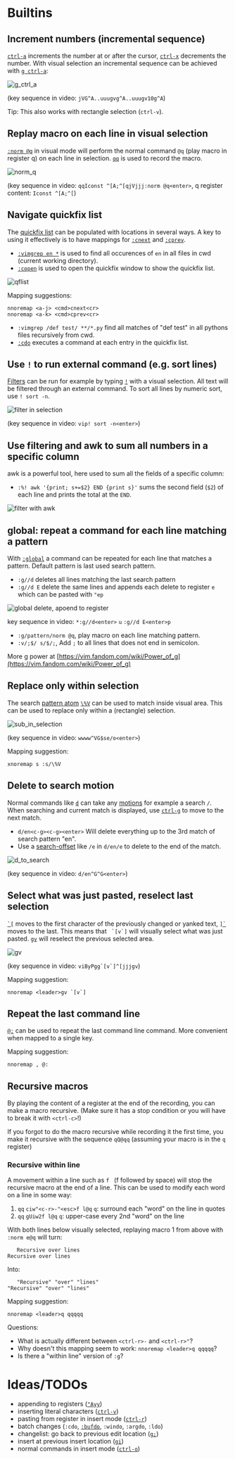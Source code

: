 # Builtins

## Increment numbers (incremental sequence)
[`ctrl-a`](https://vimhelp.org/change.txt.html#CTRL-A) increments the number at or after the cursor, [`ctrl-x`](https://vimhelp.org/change.txt.html#CTRL-X) decrements the number. With visual selection an incremental sequence can be achieved with [`g ctrl-a`](https://vimhelp.org/change.txt.html#v_g_CTRL-A):

![g_ctrl_a](https://user-images.githubusercontent.com/4508793/142710199-0d605d4c-9d0a-42d2-976a-6d15742834b1.gif)

(key sequence in video: `jVG^A..uuugvg^A..uuugv10g^A`)

Tip: This also works with rectangle selection (`ctrl-v`).

## Replay macro on each line in visual selection
[`:norm @q`](https://vimhelp.org/various.txt.html#%3Anorm) in visual mode will perform the normal command `@q` (play macro in register q) on each line in selection. [`qq`](https://vimhelp.org/repeat.txt.html#q) is used to record the macro.

![norm_q](https://user-images.githubusercontent.com/4508793/143023739-894e32bf-c1f7-4a50-8c03-19b0771fb87b.gif)

(key sequence in video: `qqIconst ^[A;^[qjVjjj:norm @q<enter>`, q register content: `Iconst ^[A;^[`)

## Navigate quickfix list
The [quickfix list](https://vimhelp.org/quickfix.txt.html#quickfix) can be populated with locations in several ways. A key to using it effectively is to have mappings for [`:cnext`](https://vimhelp.org/quickfix.txt.html#%3Acnext) and [`:cprev`](https://vimhelp.org/quickfix.txt.html#%3Acprev).

- [`:vimgrep en *`](https://vimhelp.org/quickfix.txt.html#%3Avimgrep) is used to find all occurences of `en` in all files in cwd (current working directory).
- [`:copen`](https://vimhelp.org/quickfix.txt.html#%3Acopen) is used to open the quickfix window to show the quickfix list.

![qflist](https://user-images.githubusercontent.com/4508793/143112529-717fb6ea-d7ab-4f87-a5da-4c0df5f2a9c4.gif)

Mapping suggestions:
```vim
nnoremap <a-j> <cmd>cnext<cr>
nnoremap <a-k> <cmd>cprev<cr>
```

- `:vimgrep /def test/ **/*.py` find all matches of "def test" in all pythons files recursively from cwd.
- [`:cdo`](https://vimhelp.org/quickfix.txt.html#%3Acdo) executes a command at each entry in the quickfix list.

## Use `!` to run external command (e.g. sort lines)
[Filters](https://vimhelp.org/change.txt.html#filter) can be run for example by typing
[`!`](https://vimhelp.org/change.txt.html#!) with a visual selection. All text will be filtered
through an external command. To sort all lines by numeric sort, use `! sort -n`.

![filter in selection](sort.gif)

(key sequence in video: `vip! sort -n<enter>`)

## Use filtering and awk to sum all numbers in a specific column
awk is a powerful tool, here used to sum all the fields of a specific column:
 - `:%! awk '{print; s+=$2} END {print s}'` sums the second field (`$2`) of
   each line and prints the total at the `END`.

![filter with awk](filter_awk.gif)

## global: repeat a command for each line matching a pattern
With [`:global`](https://vimhelp.org/repeat.txt.html#%3Aglobal) a command can be repeated for each
line that matches a pattern. Default pattern is last used search pattern.

 - `:g//d` deletes all lines matching the last search pattern
 - `:g//d E` delete the same lines and appends each delete to register `e` which can be pasted with
   `"ep`

![global delete, apoend to register](global.gif)

key sequence in video: `*:g//d<enter>` `u` `:g//d E<enter>p`

 - `:g/pattern/norm @q`, play macro on each line matching pattern.
 - `:v/;$/ s/$/;`, Add `;` to all lines that does not end in semicolon.

More g power at [https://vim.fandom.com/wiki/Power_of_g](https://vim.fandom.com/wiki/Power_of_g)

## Replace only within selection
The search [pattern atom](https://vimhelp.org/pattern.txt.html#pattern-atoms) [`\%V`](https://vimhelp.org/pattern.txt.html#%2F%5C%25V) can be used to match inside visual area. This can be used to replace only within a (rectangle) selection.

![sub_in_selection](https://user-images.githubusercontent.com/4508793/143133723-69acd9ba-1516-4d21-a546-b04d9a84e622.gif)

(key sequence in video: `wwww^VG$se/o<enter>`)

Mapping suggestion:
```vim
xnoremap s :s/\%V
```

## Delete to search motion
Normal commands like [`d`](https://vimhelp.org/change.txt.html#d) can take any [motions](https://vimhelp.org/intro.txt.html#%7Bmotion%7D) for example a search `/`. When searching and current match is displayed, use [`ctrl-g`](https://vimhelp.org/cmdline.txt.html#%2F_CTRL-G) to move to the next match.

- `d/en<c-g><c-g><enter>` Will delete everything up to the 3rd match of search pattern "en".
- Use a [search-offset](https://vimhelp.org/pattern.txt.html#search-offset) like `/e` in `d/en/e` to delete to the end of the match.

![d_to_search](https://user-images.githubusercontent.com/4508793/143139836-a1ac23f4-9367-447b-867c-06b6a7c7fdc3.gif)

(key sequence in video: `d/en^G^G<enter>`)

## Select what was just pasted, reselect last selection

[`` `[ ``](https://vimhelp.org/motion.txt.html#%60%5B) moves to the first character of the previously changed or yanked text, [`` ]` ``](https://vimhelp.org/motion.txt.html#%60%5D) moves to the last. This means that `` `[v`]`` will visually select what was just pasted. [`gv`](https://vimhelp.org/visual.txt.html#gv) will reselect the previous selected area.

![gv](https://user-images.githubusercontent.com/4508793/143313428-e6bba2f8-425b-468e-87b9-f02afcbf09b8.gif)

(key sequence in video: ``viByPgg`[v`]^[jjjgv``)

Mapping suggestion:
```vim
nnoremap <leader>gv `[v`]
```

## Repeat the last command line
[`@:`](https://vimhelp.org/repeat.txt.html#%40%3A) can be used to repeat the last command line command. More convenient when mapped to a single key.

Mapping suggestion:

```vim
nnoremap , @:
```

## Recursive macros
By playing the content of a register at the end of the recording, you can make
a macro recursive. (Make sure it has a stop condition or you will have to break
it with `<ctrl-c>`!)

If you forgot to do the macro recursive while recording it the first time, you
make it recursive with the sequence `qQ@qq` (assuming your macro is in the `q`
register)

### Recursive within line
A movement within a line such as ``f `` (f followed by space) will stop the
recursive macro at the end of a line. This can be used to modify each word on a
line in some way:

1. `qq` `ciw"<c-r>-"<esc>f l@q` `q`: surround each "word" on the line in quotes
2. `qq` `gUiw2f l@q` `q`:  upper-case every 2nd "word" on the line

With both lines below visually selected, replaying macro 1 from above with 
`:norm e@q` will turn:
```
   Recursive over lines
Recursive over lines
```

Into:
```
   "Recursive" "over" "lines"
"Recursive" "over" "lines"
```

Mapping suggestion:

```vim
nnoremap <leader>q qqqqq
```

Questions:

- What is actually different between `<ctrl-r>-` and `<ctrl-r>"`?
- Why doesn't this mapping seem to work: `nnoremap <leader>q qqqqq`?
- Is there a "within line" version of `:g`?


# Ideas/TODOs
- appending to registers ([`"Ayy`](https://vimhelp.org/change.txt.html#quotea))
- inserting literal characters ([`ctrl-v`](https://vimhelp.org/insert.txt.html#i_CTRL-V))
- pasting from register in insert mode ([`ctrl-r`](https://vimhelp.org/insert.txt.html#i_CTRL-R))
- batch changes (`:cdo`, [`:bufdo`](https://vimhelp.org/windows.txt.html#%3Abufdo), `:windo`, `:argdo`, `:ldo`)
- changelist: go back to previous edit location ([`g;`](https://vimhelp.org/motion.txt.html#g%3B))
- insert at previous insert location ([`gi`](https://vimhelp.org/insert.txt.html#gi))
- normal commands in insert mode ([`ctrl-o`](https://vimhelp.org/insert.txt.html#i_CTRL-O))

